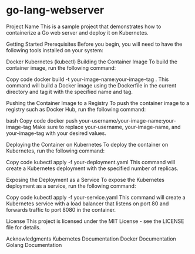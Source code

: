 # go-lang-webserver
Project Name
This is a sample project that demonstrates how to containerize a Go web server and deploy it on Kubernetes.

Getting Started
Prerequisites
Before you begin, you will need to have the following tools installed on your system:

Docker
Kubernetes (kubectl)
Building the Container Image
To build the container image, run the following command:

Copy code
docker build -t your-image-name:your-image-tag .
This command will build a Docker image using the Dockerfile in the current directory and tag it with the specified name and tag.

Pushing the Container Image to a Registry
To push the container image to a registry such as Docker Hub, run the following command:

bash
Copy code
docker push your-username/your-image-name:your-image-tag
Make sure to replace your-username, your-image-name, and your-image-tag with your desired values.

Deploying the Container on Kubernetes
To deploy the container on Kubernetes, run the following command:

Copy code
kubectl apply -f your-deployment.yaml
This command will create a Kubernetes deployment with the specified number of replicas.

Exposing the Deployment as a Service
To expose the Kubernetes deployment as a service, run the following command:

Copy code
kubectl apply -f your-service.yaml
This command will create a Kubernetes service with a load balancer that listens on port 80 and forwards traffic to port 8080 in the container.

License
This project is licensed under the MIT License - see the LICENSE file for details.

Acknowledgments
Kubernetes Documentation
Docker Documentation
Golang Documentation
